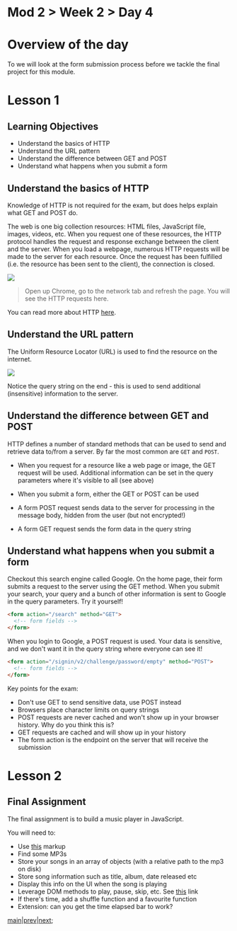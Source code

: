 # Mod 2 > Week 2 > Day 4

# Overview of the day

To we will look at the form submission process before we tackle the final project for this module.

# Lesson 1

## Learning Objectives

- Understand the basics of HTTP
- Understand the URL pattern
- Understand the difference between GET and POST
- Understand what happens when you submit a form

## Understand the basics of HTTP

Knowledge of HTTP is not required for the exam, but does helps explain what GET and POST do.

The web is one big collection resources: HTML files, JavaScript file, images, videos, etc. When you request one of these resources, the HTTP protocol handles the request and response exchange between the client and the server. When you load a webpage, numerous HTTP requests will be made to the server for each resource. Once the request has been fulfilled (i.e. the resource has been sent to the client), the connection is closed.

![](https://cdn.tutsplus.com/net/authors/jeremymcpeak/http1-request-response.png)

> Open up Chrome, go to the network tab and refresh the page. You will see the HTTP requests here.

You can read more about HTTP [here](https://docs.google.com/presentation/d/1OFtwlhE-3qTp7qid4m7wlV2iKMvHQF_SYf2rbD_caKA/edit?usp=sharing).

## Understand the URL pattern

The Uniform Resource Locator (URL) is used to find the resource on the internet.

![](https://cdn.tutsplus.com/net/authors/jeremymcpeak/http1-url-structure.png)

Notice the query string on the end - this is used to send additional (insensitive) information to the server.

## Understand the difference between GET and POST

HTTP defines a number of standard methods that can be used to send and retrieve data to/from a server. By far the most common are `GET` and `POST`.

- When you request for a resource like a web page or image, the GET request will be used. Additional information can be set in the query parameters where it's visible to all (see above)

- When you submit a form, either the GET or POST can be used

- A form POST request sends data to the server for processing in the message body, hidden from the user (but not encrypted!)

- A form GET request sends the form data in the query string

## Understand what happens when you submit a form

Checkout this search engine called Google. On the home page, their form submits a request to the server using the GET method. When you submit your search, your query and a bunch of other information is sent to Google in the query parameters. Try it yourself!

```html
<form action="/search" method="GET">
  <!-- form fields -->
</form>
```

When you login to Google, a POST request is used. Your data is sensitive, and we don't want it in the query string where everyone can see it!

```html
<form action="/signin/v2/challenge/password/empty" method="POST">
  <!-- form fields -->
</form>
```

Key points for the exam:

- Don't use GET to send sensitive data, use POST instead
- Browsers place character limits on query strings
- POST requests are never cached and won't show up in your browser history. Why do you think this is?
- GET requests are cached and will show up in your history
- The form action is the endpoint on the server that will receive the submission

# Lesson 2

## Final Assignment

The final assignment is to build a music player in JavaScript.

You will need to:

- Use [this](https://drive.google.com/file/d/1zyS7SvLBcGgKt1eabDHn95CAcl1yJqZ3/view?usp=sharing) markup
- Find some MP3s
- Store your songs in an array of objects (with a relative path to the mp3 on disk)
- Store song information such as title, album, date released etc
- Display this info on the UI when the song is playing
- Leverage DOM methods to play, pause, skip, etc. See [this](https://www.w3schools.com/jsref/met_audio_play.asp) link
- If there's time, add a shuffle function and a favourite function
- Extension: can you get the time elapsed bar to work?

[main](/swe)|[prev](/swe/mod2/wk2/day3.html)|[next](/swe/mod2/wk2/day5.html);
